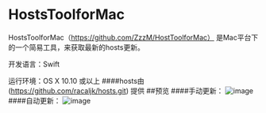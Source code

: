 # HostsToolforMac
HostsToolforMac（https://github.com/ZzzM/HostToolforMac） 是Mac平台下的一个简易工具，来获取最新的hosts更新。

开发语言：Swift

运行环境：OS X 10.10 或以上
####hosts由 (https://github.com/racaljk/hosts.git) 提供
##预览
####手动更新：
![image](https://github.com/ZzzM/hosts/blob/master/hosts_tools/HostsToolforMac/Preview/manual.gif)
####自动更新：
![image](https://github.com/ZzzM/hosts/blob/master/hosts_tools/HostsToolforMac/Preview/automatic.gif)

